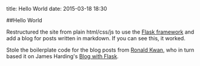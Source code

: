 title: Hello World
date: 2015-03-18 18:30

##Hello World


Restructured the site from plain html/css/js to use the [Flask framework](http://flask.pocoo.org/) and add a blog for posts written in markdown. If you can see this, it worked.  

Stole the boilerplate code for the blog posts from [Ronald Kwan](https://www.ocf.berkeley.edu/~rkwan/), who in turn based it on James Harding's [Blog with Flask](http://www.jamesharding.ca/posts/simple-static-markdown-blog-in-flask/).